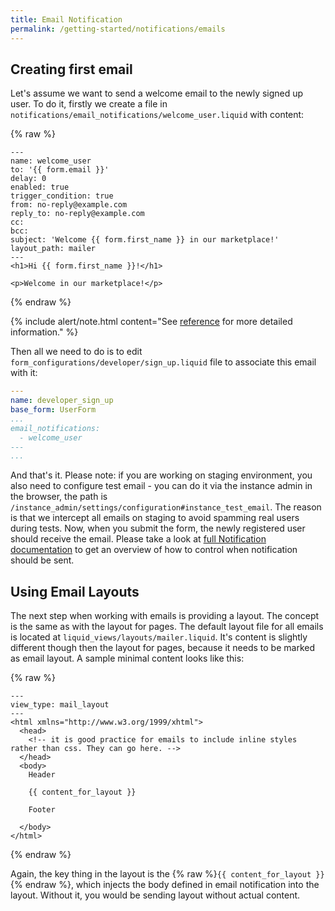 ```yaml
---
title: Email Notification
permalink: /getting-started/notifications/emails
---
```


## Creating first email

Let's assume we want to send a welcome email to the newly signed up user. To do it, firstly we create a file in `notifications/email_notifications/welcome_user.liquid` with content:

{% raw %}
```liquid
---
name: welcome_user
to: '{{ form.email }}'
delay: 0
enabled: true
trigger_condition: true
from: no-reply@example.com
reply_to: no-reply@example.com
cc:
bcc:
subject: 'Welcome {{ form.first_name }} in our marketplace!'
layout_path: mailer
---
<h1>Hi {{ form.first_name }}!</h1>

<p>Welcome in our marketplace!</p>
```
{% endraw %}

{% include alert/note.html content="See [reference](/reference/notifications) for more detailed information." %}

Then all we need to do is to edit `form_configurations/developer/sign_up.liquid` file to associate this email with it:

```yaml
---
name: developer_sign_up
base_form: UserForm
...
email_notifications:
  - welcome_user
---
...
```

And that's it. Please note: if you are working on staging environment, you also need to configure test email - you can do it via the instance admin in the browser, the path is `/instance_admin/settings/configuration#instance_test_email`. The reason is that we intercept all emails on staging to avoid spamming real users during tests. Now, when you submit the form, the newly registered user should receive the email. Please take a look at [full Notification documentation](/reference/notifications/general) to get an overview of how to control when notification should be sent.

## Using Email Layouts

The next step when working with emails is providing a layout. The concept is the same as with the layout for pages. The default layout file for all emails is located at `liquid_views/layouts/mailer.liquid`. It's content is slightly different though then the layout for pages, because it needs to be marked as email layout. A sample minimal content looks like this:

{% raw %}
```liquid
---
view_type: mail_layout
---
<html xmlns="http://www.w3.org/1999/xhtml">
  <head>
    <!-- it is good practice for emails to include inline styles rather than css. They can go here. -->
  </head>
  <body>
    Header

    {{ content_for_layout }}

    Footer

  </body>
</html>
```
{% endraw %}

Again, the key thing in the layout is the {% raw %}`{{ content_for_layout }}`{% endraw %}, which injects the body defined in email notification into the layout. Without it, you would be sending layout without actual content.
